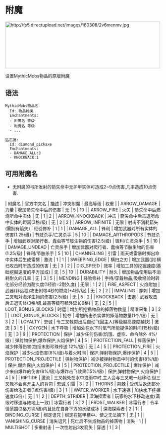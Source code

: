 附魔
============

<img src="http://fs5.directupload.net/images/160308/2v6menmv.jpg" width="500" height="150" alt="http://fs5.directupload.net/images/160308/2v6menmv.jpg" />

设置MythicMobs物品的原版附魔

语法
------

```
MythicMobs物品名
  Id: 物品种类
  Enchantments:
  - 附魔名 等级
  - 附魔名 等级
  - ...

```
```
钻石搞:
  Id: diamond_pickaxe
  Enchantments:
  - DAMAGE_ALL:3
  - KNOCKBACK:1

```



可用附魔名
------

-  无附魔的弓所发射的箭矢命中无护甲实体可造成2~9点伤害,几率造成10点伤害.

| 附魔名 | 官方中文名 | 描述 | 冲突附魔 | 最高等级 | 权重 |
| ARROW\_DAMAGE | 力量 | 增加箭矢命中后的伤害 | 无 | 5 | 10 |
| ARROW\_FIRE | 火矢 | 箭矢命中后燃烧所命中实体 | 无 | 1 | 2 |
| ARROW\_KNOCKBACK | 冲击 | 箭矢命中后击退所命中实体的距离(3格/级) | 无 | 2 | 2 |
| ARROW\_INFINITE | 无限 | 射击不消耗箭矢(需拥有箭矢) | 经验修补 | 1 | 1 |
| DAMAGE\_ALL | 锋利 | 增加武器对所有实体的伤害(1.25/级) | 节肢杀手/亡灵杀手 | 5 | 10 |
| DAMAGE\_ARTHROPODS | 节肢杀手 | 增加武器对爬行者、蠹虫等节肢生物的伤害(2.5/级) | 锋利/亡灵杀手 | 5 | 10 |
| DAMAGE\_UNDEAD | 亡灵杀手 | 增加武器对爬行者、蠹虫等节肢生物的伤害(1.25/级) | 锋利/节肢杀手 | 5 | 10 |
| CHANNELING | 引雷 | 雨天或雷暴时掷出命中实体后生成雷劈 | 激流 | 1 | 1 |
| SWEEPING\_EDGE | 横扫之刃 | 增加武器(剑)横扫攻击时所造成的伤害 | 无 | 3 | 2 |
| DIG\_SPEED | 效率 | 增加工具的挖掘速度(基础挖掘速度的平方加成) | 无 | 5 | 10 |
| DURABILITY | 耐久 | 增加物品使用后不消耗耐久的几率 | 无 | 3 | 5 |
| MENDING | 经验修补 | 手持/穿戴物品,吸收经验时转化部分经验为耐久度(1经验=2耐久度) | 无限 | 1 | 2 |
| FIRE\_ASPECT | 火焰附加 | 武器(非远程)攻击附带4秒的燃烧(+4秒/级) | 无 | 2 | 2 |
| IMPALING | 穿刺 | 增加三叉戟对海洋生物的伤害(2.5/级) | 无 | 5 | 2 |
| KNOCKBACK | 击退 | 武器攻击后击退实体(3格/级,最高等级可额外延长6格) | 无 | 2 | 5 |
| LOOT\_BONUS\_BLOCKS | 时运 | 增加所挖掘物品的掉落物数量 | 精准采集 | 3 | 2 |
| LOOT\_BONUS\_BLOCKS | 抢夺 | 增加所击杀实体的掉落物数量(1个/级) | 无 | 3 | 2 |
| LOYALTY | 忠诚 | 令三叉戟掷出后自动飞回主人(等级越高速度越快) | 激流 | 3 | 5 |
| OXYGEN | 水下呼吸 | 增加处在水下时氧气所能提供的时间(15秒/级) | 无 | 3 | 6 |
| PROTECTION | 保护 | 减少任何伤害(饥饿、虚空、命令除外 4%/级) | 弹射物保护,爆炸保护,火焰保护 | 4 | 5 |
| PROTECTION\_FALL | 摔落保护 | 减少摔落伤害(包括末影珍珠传送 12%/级) | 无 | 4 | 5 |
| PROTECTION\_FIRE | 火焰保护 | 减少火焰伤害(8%/级)与着火时间 | 保护,弹射物保护,爆炸保护 | 4 | 5 |
| PROTECTION\_PROJECTILE | 弹射物保护 | 减少被弹射物击中时的伤害(8%/级) | 保护,爆炸保护,火焰保护 | 4 | 5 |
| PROTECTION\_PROJECTILE | 爆炸保护 | 减少来自爆炸的伤害(8%/级)与爆炸击飞效果(15%/级) | 保护,弹射物保护,火焰保护 | 4 | 5 |
| RIPTIDE | 激流 | 三叉戟处在水中或雨中时,主人会与三叉戟一起移动,但三叉戟不会离开主人的背包 | 忠诚,引雷 | 3 | 2 |
| THORNS | 荆棘 | 受伤后返还部分伤害给攻击者(1点伤害/级) | 3 | 1 |
| WATER\_WORKER | 水下速掘 | 加快水下挖掘速度(5倍) | 无 | 1 | 2 |
| DEPTH\_STRIDER | 深海探索者 | 玩家的水下移动速度(满级时移速与陆地上一致) | 冰霜行者 | 3 | 2 |
| FROST\_WALKER | 冰霜行者 | 令半径范围(2格方块/级)内且处在自身下方的水结成冰 | 深海探索者 | 2 | 1 |
| BINDING\_CURSE | 绑定诅咒 | 绑定在盔甲槽中、使之无法摘下 | 无 | 1 |
| VANISHING\_CURSE | 消失诅咒 | 死亡后不生成物品的掉落物 | 消失 | 1 |
| MULTISHOT | 多重射击 | 一次性射出3发箭矢 | 穿透 | 1 | 3 |
